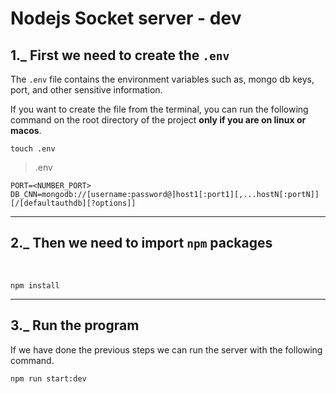 # Nodejs Socket server - dev

## 1._ First we need to create the `.env` 

The `.env` file contains the environment variables such as, mongo db keys, port, and other sensitive information.

If you want to create the file from the terminal, you can run the following command on the root directory of the project **only if you are on linux or macos**.

```properties
touch .env
```

> .env
```env
PORT=<NUMBER_PORT>
DB_CNN=mongodb://[username:password@]host1[:port1][,...hostN[:portN]][/[defaultauthdb][?options]]
```

***
## 2._ Then we need to import `npm` packages
<br>

```properties
npm install
```

***
## 3._ Run the program

If we have done the previous steps we can run the server with the following command.
<br>

```properties
npm run start:dev 
```